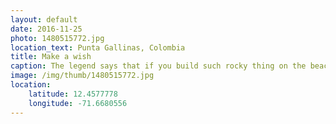 ```yaml
---
layout: default
date: 2016-11-25
photo: 1480515772.jpg
location_text: Punta Gallinas, Colombia
title: Make a wish
caption: The legend says that if you build such rocky thing on the beach at the Punta Gallinas you will be granted one wish; and so did I. :D
image: /img/thumb/1480515772.jpg
location:
    latitude: 12.4577778
    longitude: -71.6680556
---
```

